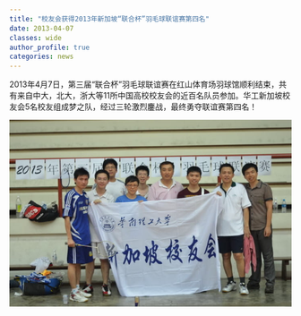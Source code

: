 ```yaml
---
title: "校友会获得2013年新加坡“联合杯”羽毛球联谊赛第四名"
date: 2013-04-07
classes: wide
author_profile: true
categories: news
---
```


2013年4月7日，第三届“联合杯”羽毛球联谊赛在红山体育场羽球馆顺利结束，共有来自中大，北大，浙大等11所中国高校校友会的近百名队员参加。华工新加坡校友会5名校友组成梦之队，经过三轮激烈鏖战，最终勇夺联谊赛第四名！

![](/assets/images/20130407.jpg)
